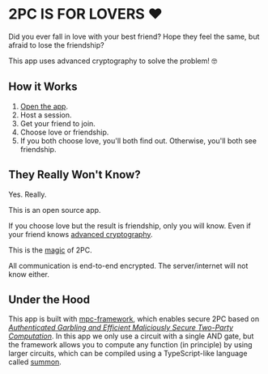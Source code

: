 # 2PC IS FOR LOVERS ❤️

Did you ever fall in love with your best friend? Hope they feel the same, but
afraid to lose the friendship?

This app uses advanced cryptography to solve the problem! 🤓

## How it Works

1. [Open the app](https://voltrevo.github.io/2pc-is-for-lovers).
2. Host a session.
3. Get your friend to join.
4. Choose love or friendship.
5. If you both choose love, you'll both find out. Otherwise, you'll both see
   friendship.

## They Really Won't Know?

Yes. Really.

This is an open source app.

If you choose love but the result is friendship, only you will know. Even if
your friend knows [advanced cryptography](https://eprint.iacr.org/2017/030.pdf).

This is the [magic](https://www.youtube.com/watch?v=PzcDqegGoKI) of 2PC.

All communication is end-to-end encrypted. The server/internet will not know
either.

## Under the Hood

This app is built with
[mpc-framework](https://github.com/voltrevo/mpc-framework), which enables
secure 2PC based on [*Authenticated Garbling and Efficient Maliciously Secure
Two-Party Computation*](https://eprint.iacr.org/2017/030.pdf). In this app we
only use a circuit with a single AND gate, but the framework allows you to
compute any function (in principle) by using larger circuits, which can be
compiled using a TypeScript-like language called
[summon](https://github.com/voltrevo/summon).
